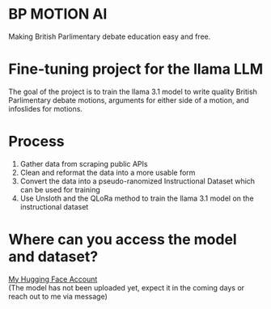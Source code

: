 BP MOTION AI
=============
Making British Parlimentary debate education easy and free.

# Fine-tuning project for the llama LLM
<p>The goal of the project is to train the llama 3.1 model to write quality British Parlimentary debate motions, arguments for either side of a motion, and infoslides for motions.</p>

# Process
<ol>
  <li>Gather data from scraping public APIs</li>
  <li>Clean and reformat the data into a more usable form</li>
  <li>Convert the data into a pseudo-ranomized Instructional Dataset which can be used for training</li>
  <li>Use Unsloth and the QLoRa method to train the llama 3.1 model on the instructional dataset</li>
</ol>

# Where can you access the model and dataset?
<a href="https://huggingface.co/PatrickDeC">My Hugging Face Account</a>
<br>
(The model has not been uploaded yet, expect it in the coming days or reach out to me via message)
